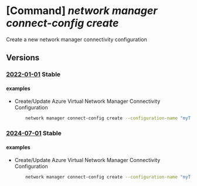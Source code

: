 # [Command] _network manager connect-config create_

Create a new network manager connectivity configuration

## Versions

### [2022-01-01](/Resources/mgmt-plane/L3N1YnNjcmlwdGlvbnMve30vcmVzb3VyY2Vncm91cHMve30vcHJvdmlkZXJzL21pY3Jvc29mdC5uZXR3b3JrL25ldHdvcmttYW5hZ2Vycy97fS9jb25uZWN0aXZpdHljb25maWd1cmF0aW9ucy97fQ==/2022-01-01.xml) **Stable**

<!-- mgmt-plane /subscriptions/{}/resourcegroups/{}/providers/microsoft.network/networkmanagers/{}/connectivityconfigurations/{} 2022-01-01 -->

#### examples

- Create/Update Azure Virtual Network Manager Connectivity Configuration
    ```bash
        network manager connect-config create --configuration-name "myTestConnectivityConfig" --description "Sample Configuration" --applies-to-group group-connectivity="None" is-global=false network-group-id="/subscriptions/subscriptionA/resourceGroups/myResourceGroup/providers/Microsoft.Network/networkManagers/testNetworkManager/networkManagerGroups/group1" use-hub-gateway=true --connectivity-topology "HubAndSpoke" --delete-existing-peering true --hub resource-id="subscriptions/subscriptionA/resourceGroups/myResourceGroup/providers/Micr osoft.Network/virtualNetworks/myTestConnectivityConfig" resource- type="Microsoft.Network/virtualNetworks" --is-global true --network-manager-name "testNetworkManager" --resource-group "myResourceGroup"
    ```

### [2024-07-01](/Resources/mgmt-plane/L3N1YnNjcmlwdGlvbnMve30vcmVzb3VyY2Vncm91cHMve30vcHJvdmlkZXJzL21pY3Jvc29mdC5uZXR3b3JrL25ldHdvcmttYW5hZ2Vycy97fS9jb25uZWN0aXZpdHljb25maWd1cmF0aW9ucy97fQ==/2024-07-01.xml) **Stable**

<!-- mgmt-plane /subscriptions/{}/resourcegroups/{}/providers/microsoft.network/networkmanagers/{}/connectivityconfigurations/{} 2024-07-01 -->

#### examples

- Create/Update Azure Virtual Network Manager Connectivity Configuration
    ```bash
        network manager connect-config create --configuration-name "myTestConnectivityConfig" --description "Sample Configuration" --applies-to-group group-connectivity="None" is-global=false network-group-id="/subscriptions/subscriptionA/resourceGroups/myResourceGroup/providers/Microsoft.Network/networkManagers/testNetworkManager/networkManagerGroups/group1" use-hub-gateway=true --connectivity-topology "HubAndSpoke" --delete-existing-peering true --hub resource-id="subscriptions/subscriptionA/resourceGroups/myResourceGroup/providers/Micr osoft.Network/virtualNetworks/myTestConnectivityConfig" resource- type="Microsoft.Network/virtualNetworks" --is-global true --network-manager-name "testNetworkManager" --resource-group "myResourceGroup"
    ```
